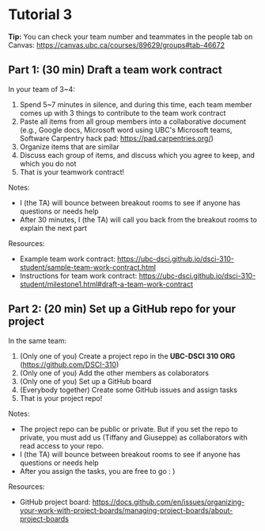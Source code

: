 # Tutorial 3

**Tip:** You can check your team number and teammates in the people tab on Canvas: https://canvas.ubc.ca/courses/89629/groups#tab-46672

## Part 1: (30 min) Draft a team work contract

In your team of 3~4:
1. Spend 5~7 minutes in silence, and during this time, each team member comes up with 3 things to contribute to the team work contract
1. Paste all items from all group members into a collaborative document (e.g., Google docs, Microsoft word using UBC's Microsoft teams, Software Carpentry hack pad: https://pad.carpentries.org/)
1. Organize items that are similar
1. Discuss each group of items, and discuss which you agree to keep, and which you do not
1. That is your teamwork contract!

Notes:
- I (the TA) will bounce between breakout rooms to see if anyone has questions or needs help
- After 30 minutes, I (the TA) will call you back from the breakout rooms to explain the next part

Resources:
- Example team work contract: https://ubc-dsci.github.io/dsci-310-student/sample-team-work-contract.html
- Instructions for team work contract: https://ubc-dsci.github.io/dsci-310-student/milestone1.html#draft-a-team-work-contract

## Part 2: (20 min) Set up a GitHub repo for your project

In the same team:
1. (Only one of you) Create a project repo in the **UBC-DSCI 310 ORG** (https://github.com/DSCI-310)
1. (Only one of you) Add the other members as colaborators
1. (Only one of you) Set up a GitHub board
1. (Everybody together) Create some GitHub issues and assign tasks
1. That is your project repo!

Notes:
- The project repo can be public or private. But if you set the repo to private, you must add us (Tiffany and Giuseppe) as collaborators with read access to your repo.
- I (the TA) will bounce between breakout rooms to see if anyone has questions or needs help
- After you assign the tasks, you are free to go : )

Resources:
- GitHub project board: https://docs.github.com/en/issues/organizing-your-work-with-project-boards/managing-project-boards/about-project-boards
